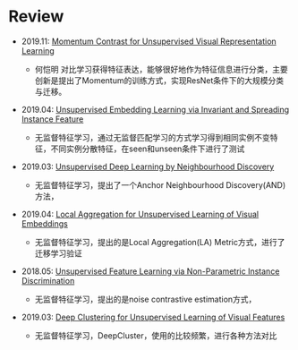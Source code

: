 # Review
* 2019.11: [Momentum Contrast for Unsupervised Visual Representation Learning](https://arxiv.org/abs/1911.05722)
  - 何恺明 对比学习获得特征表达，能够很好地作为特征信息进行分类，主要创新是提出了Momentum的训练方式，实现ResNet条件下的大规模分类与迁移。
* 2019.04: [Unsupervised Embedding Learning via Invariant and Spreading Instance Feature](https://arxiv.org/abs/1904.03436)
  - 无监督特征学习，通过无监督匹配学习的方式学习得到相同实例不变特征，不同实例分散特征，在seen和unseen条件下进行了测试
  
* 2019.03: [Unsupervised Deep Learning by Neighbourhood Discovery](https://arxiv.org/abs/1904.11567)
  - 无监督特征学习，提出了一个Anchor Neighbourhood Discovery(AND)方法，
  
* 2019.04: [Local Aggregation for Unsupervised Learning of Visual Embeddings](https://arxiv.org/abs/1903.12355)
  - 无监督特征学习，提出的是Local Aggregation(LA) Metric方式，进行了迁移学习验证
  
* 2018.05: [Unsupervised Feature Learning via Non-Parametric Instance Discrimination](https://arxiv.org/abs/1805.01978)
  - 无监督特征学习，提出的是noise contrastive estimation方式，
  
* 2019.03: [Deep Clustering for Unsupervised Learning of Visual Features](https://arxiv.org/abs/1807.05520)
  - 无监督特征学习，DeepCluster，使用的比较频繁，进行各种方法对比

